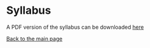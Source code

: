 # Syllabus

A PDF version of the syllabus can be downloaded [here](course_materials/syllabus.pdf)

[Back to the main page](README.md)